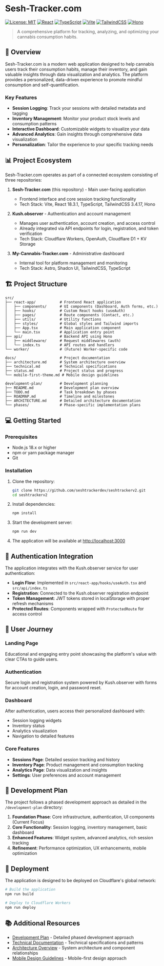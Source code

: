 # Sesh-Tracker.com

[![License: MIT](https://img.shields.io/badge/License-MIT-blue.svg)](https://opensource.org/licenses/MIT)
[![React](https://img.shields.io/badge/React-18.3.1-61DAFB?logo=react)](https://reactjs.org/)
[![TypeScript](https://img.shields.io/badge/TypeScript-5-3178C6?logo=typescript)](https://www.typescriptlang.org/)
[![Vite](https://img.shields.io/badge/Vite-latest-646CFF?logo=vite)](https://vitejs.dev/)
[![TailwindCSS](https://img.shields.io/badge/TailwindCSS-3.4.17-38B2AC?logo=tailwind-css)](https://tailwindcss.com/)
[![Hono](https://img.shields.io/badge/Hono-4-E36002?logo=cloudflare)](https://hono.dev/)

> A comprehensive platform for tracking, analyzing, and optimizing your cannabis consumption habits.

## 🌟 Overview

Sesh-Tracker.com is a modern web application designed to help cannabis users track their consumption habits, manage their inventory, and gain valuable insights through data visualization and analytics. The platform provides a personalized, data-driven experience to promote mindful consumption and self-quantification.

### Key Features

- **Session Logging**: Track your sessions with detailed metadata and tagging
- **Inventory Management**: Monitor your product stock levels and consumption patterns
- **Interactive Dashboard**: Customizable widgets to visualize your data
- **Advanced Analytics**: Gain insights through comprehensive data visualization
- **Personalization**: Tailor the experience to your specific tracking needs

## 📊 Project Ecosystem

Sesh-Tracker.com operates as part of a connected ecosystem consisting of three repositories:

1. **Sesh-Tracker.com** (this repository) - Main user-facing application
   - Frontend interface and core session tracking functionality
   - Tech Stack: Vite, React 18.3.1, TypeScript, TailwindCSS 3.4.17, Hono

2. **Kush.observer** - Authentication and account management
   - Manages user authentication, account creation, and access control
   - Already integrated via API endpoints for login, registration, and token verification
   - Tech Stack: Cloudflare Workers, OpenAuth, Cloudflare D1 + KV Storage

3. **My-Cannabis-Tracker.com** - Administrative dashboard
   - Internal tool for platform management and monitoring
   - Tech Stack: Astro, Shadcn UI, TailwindCSS, TypeScript

## 🏗️ Project Structure

```
src/
├── react-app/           # Frontend React application
│   ├── components/      # UI components (Dashboard, Auth forms, etc.)
│   ├── hooks/           # Custom React hooks (useAuth)
│   ├── pages/           # Route components (Contact, etc.)
│   ├── utils/           # Utility functions
│   ├── styles/          # Global styles and Tailwind imports
│   ├── App.tsx          # Main application component
│   └── main.tsx         # Application entry point
├── api/                 # Backend API using Hono
│   ├── middleware/      # Request middlewares (auth)
│   └── index.ts         # API routes and handlers
└── worker/              # (Future) Worker-specific code 

docs/                    # Project documentation
├── architecture.md      # System architecture overview
├── technical.md         # Technical specifications
├── status.md            # Project status and progress
└── mobile-first-theme.md # Mobile design guidelines

development-plan/        # Development planning
├── README.md            # Development plan overview
├── TODO.md              # Task breakdown by phases
├── ROADMAP.md           # Timeline and milestones
├── ARCHITECTURE.md      # Detailed architecture documentation
└── phases/              # Phase-specific implementation plans
```

## 💻 Getting Started

### Prerequisites

- Node.js 18.x or higher
- npm or yarn package manager
- Git

### Installation

1. Clone the repository:
   ```bash
   git clone https://github.com/seshtrackerdev/seshtrackerv2.git
   cd seshtrackerv2
   ```

2. Install dependencies:
   ```bash
   npm install
   ```

3. Start the development server:
   ```bash
   npm run dev
   ```

4. The application will be available at [http://localhost:3000](http://localhost:3000)

## 🔑 Authentication Integration

The application integrates with the Kush.observer service for user authentication:

- **Login Flow**: Implemented in `src/react-app/hooks/useAuth.tsx` and `src/api/index.ts`
- **Registration**: Connected to the Kush.observer registration endpoint
- **Token Management**: JWT tokens stored in localStorage with proper refresh mechanisms
- **Protected Routes**: Components wrapped with `ProtectedRoute` for access control

## 📱 User Journey

### Landing Page
Educational and engaging entry point showcasing the platform's value with clear CTAs to guide users.

### Authentication
Secure login and registration system powered by Kush.observer with forms for account creation, login, and password reset.

### Dashboard
After authentication, users access their personalized dashboard with:
- Session logging widgets
- Inventory status
- Analytics visualization
- Navigation to detailed features

### Core Features
- **Sessions Page**: Detailed session tracking and history
- **Inventory Page**: Product management and consumption tracking
- **Analytics Page**: Data visualization and insights
- **Settings**: User preferences and account management

## 🔄 Development Plan

The project follows a phased development approach as detailed in the `/development-plan` directory:

1. **Foundation Phase**: Core infrastructure, authentication, UI components (Current Focus)
2. **Core Functionality**: Session logging, inventory management, basic dashboard
3. **Enhanced Features**: Widget system, advanced analytics, rich session tracking
4. **Refinement**: Performance optimization, UX enhancements, mobile optimization

## 🚀 Deployment

The application is designed to be deployed on Cloudflare's global network:

```bash
# Build the application
npm run build

# Deploy to Cloudflare Workers
npm run deploy
```

## 📚 Additional Resources

- [Development Plan](/development-plan/README.md) - Detailed phased development approach
- [Technical Documentation](/docs/technical.md) - Technical specifications and patterns
- [Architecture Overview](/docs/architecture.md) - System architecture and component relationships
- [Mobile Design Guidelines](/docs/mobile-first-theme.md) - Mobile-first design approach
